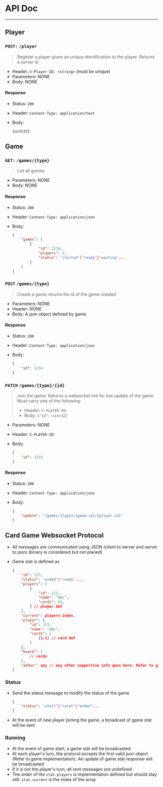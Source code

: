 # API Doc

------------------------------------------------------------------------------------------

## Player

### `POST:` `/player`

> Register a player given an unique identification to the player. Returns a server id

- Header: `X-Player-ID: <string>` (must be unique)
- Parameters: NONE
- Body: NONE

#### Response

- Status: `200`
- Header: `Content-Type: application/text`
- Body:

    ```txt
    {uint32} 
    ```

## Game

### `GET:` `/games/{type}`

> List all games

- Parameters: NONE
- Body: NONE

#### Response

- Status: `200`
- Header: `Content-Type: application/json`
- Body:

    ```json
    {
        "games": [
            {
                "id": 1234,
                "players": 4,
                "status": "started"|"ready"|"waiting"...
            }
        ]
    }
    ```

### `POST` `/games/{type}`

> Create a game returns the id of the game created

- Parameters: NONE
- Header: NONE
- Body: A json object defined by game

#### Response

- Status: `200`
- Header: `Content-Type: application/json`
- Body:

    ```json
    {
        "id": 1234
    }
    ```

### `PATCH` `/games/{type}/{id}`

> Join the game. Returns a websocket link for live update of the game. Must carry one of the following:
>
> - Header: `X-PLAYER-ID:`
> - Body: `{"id": uint32}`

- Parameters: NONE
- Header: `X-PLAYER-ID:`
- Body:

    ```json
    {
        "id": 1234
    }
    ```

#### Response

- Status: `200`
- Header: `Content-Type: application/json`
- Body:

    ```json
    {
        "update": "/games/{type}/{game:id}/{player:id}"
    }
    ```

## Card Game Websocket Protocol

- All messages are communicated using JSON (client to server and server to json) (binary is considered but not planed)

- Game stat is defined as

    ```json
    {
        "id": 123,
        "status": "ended"|"ready"...,
        "players": [
            {
                "id": 123,
                "name": "abc",
                "cards": 54, 
            } // player def
        ],
        "current": players.index,
        "player": {
            "id": 123,
            "name": "abc",
            "cards": [
                {1,1} // card def
            ]
        },
        "board": [
            // cards
        ],
        "addon": any // any other supportive info goes here. Refer to game implementation
    }
    ```

### Status

- Send the status message to modify the status of the game

    ```json
    {
        "status": "start"|"reset"|"ended"...
    }
    ```

- At the event of new player joining the game, a broadcast of game stat will be sent

### Running

- At the event of game start, a game stat will be broadcasted
- At each player's turn, the protocol accepts the first valid json object (Refer to game implementation). An update of game stat response will be broadcasted
- If it is not the player's turn, all sent messages are undefined.
- The order of the `stat.players` is implementation defined but should stay still. `stat.current` is the index of the array
